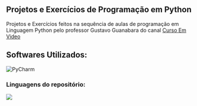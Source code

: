 ## Projetos e Exercícios de Programação em Python

  <p align="left">
    Projetos e Exercícios feitos na sequência de aulas de programação em Linguagem Python pelo professor Gustavo Guanabara do canal 
   <a href="https://www.youtube.com/@CursoemVideo">Curso Em Video</a>
  </p>
</div>

<h2 align="left">
  Softwares Utilizados:
</h2>

![PyCharm](https://img.shields.io/badge/PyCharm-000000.svg?&style=for-the-badge&logo=PyCharm&logoColor=white)

### Linguagens do repositório:

<img src="https://img.shields.io/badge/Python-3572A5?style=for-the-badge">
